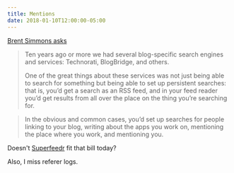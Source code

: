 ```yaml
---
title: Mentions
date: 2018-01-10T12:00:00-05:00
---
```


[Brent Simmons asks](http://inessential.com/2018/01/09/app_idea_mentions)

> Ten years ago or more we had several blog-specific search engines and
> services: Technorati, BlogBridge, and others.
>
> One of the great things about these services was not just being able to
> search for something but being able to set up persistent searches: that is,
> you’d get a search as an RSS feed, and in your feed reader you’d get results
> from all over the place on the thing you’re searching for.

> In the obvious and common cases, you’d set up searches for people linking to
> your blog, writing about the apps you work on, mentioning the place where you
> work, and mentioning you.

Doesn't [Superfeedr](http://superfeedr.com/) fit that bill today?

Also, I miss referer logs.
